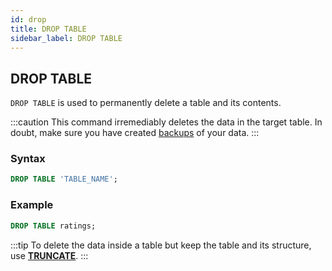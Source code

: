 ```yaml
---
id: drop
title: DROP TABLE 
sidebar_label: DROP TABLE
---
```



## DROP TABLE
`DROP TABLE` is used to permanently delete a table and its contents.

:::caution
This command irremediably deletes the data in the target table. In doubt, make sure you have created
[backups](backup.md) of your data.
:::

### Syntax
```sql
DROP TABLE 'TABLE_NAME';
```

### Example
```sql
DROP TABLE ratings;
```

:::tip
To delete the data inside a table but keep the table and its structure, use **[TRUNCATE](sqlTRUNCATE.md)**.
:::


